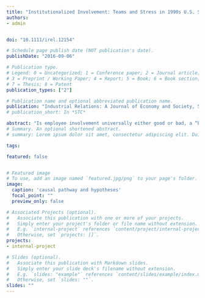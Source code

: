 ```yaml
---
title: "Institutionalized Involvement: Teams and Stress in 1990s U.S. Steel"
authors:
- admin


doi: "10.1111/irel.12154"

# Schedule page publish date (NOT publication's date).
publishDate: "2016-09-06"

# Publication type.
# Legend: 0 = Uncategorized; 1 = Conference paper; 2 = Journal article;
# 3 = Preprint / Working Paper; 4 = Report; 5 = Book; 6 = Book section;
# 7 = Thesis; 8 = Patent
publication_types: ["2"]

# Publication name and optional abbreviated publication name.
publication: "Industrial Relations: A Journal of Economy and Society, 55(4):632–61"
# publication_short: In *STC*

abstract: "Is employee involvement universally either good or bad, a “best practice” or an exploitative tool—or do its effects depend on context? To shed light on this issue, I ask the following question: Do organizational–cultural factors determine whether employees are stressed by membership in teams? By constructing mixed-effects models from a large mid-1990s survey of U.S. steel employees, I find that team membership is linked to increased stress only when implemented in cultural contexts of conflict and distrust. I conclude that the unintended consequences of institutionalized formal practices depend on organizationally specific cultural conditions."
# Summary. An optional shortened abstract.
# summary: Lorem ipsum dolor sit amet, consectetur adipiscing elit. Duis posuere tellus ac convallis placerat. Proin tincidunt magna sed ex sollicitudin condimentum. 

tags:

featured: false


# Featured image
# To use, add an image named `featured.jpg/png` to your page's folder. 
image:
  caption: 'causal pathway and hypotheses'
  focal_point: ""
  preview_only: false

# Associated Projects (optional).
#   Associate this publication with one or more of your projects.
#   Simply enter your project's folder or file name without extension.
#   E.g. `internal-project` references `content/project/internal-project/index.md`.
#   Otherwise, set `projects: []`.
projects:
- internal-project

# Slides (optional).
#   Associate this publication with Markdown slides.
#   Simply enter your slide deck's filename without extension.
#   E.g. `slides: "example"` references `content/slides/example/index.md`.
#   Otherwise, set `slides: ""`.
slides: ""
---
```




